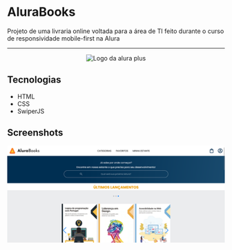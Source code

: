 # AluraBooks
Projeto de uma livraria online voltada para a área de TI feito durante o curso de responsividade mobile-first na Alura

<hr>

<p align="center"> <img src="https://github.com/MonicaHillman/alurabooks/blob/aula05/img/Logo.svg" alt="Logo da alura plus"> </p>

## Tecnologias
* HTML
* CSS
* SwiperJS

## Screenshots
![Screenshot da tela inicial do AluraBooks](https://github.com/gabrieldenti/alurabooks/blob/main/img/Print%20do%20site%20AluraBooks.png?raw=true)
